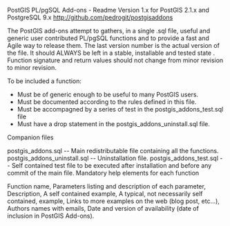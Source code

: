 PostGIS PL/pgSQL Add-ons - Readme
Version 1.x for PostGIS 2.1.x and PostgreSQL 9.x
http://github.com/pedrogit/postgisaddons

The PostGIS add-ons attempt to gathers, in a single .sql file, useful and 
generic user contributed PL/pgSQL functions and to provide a fast and Agile 
way to release them. The last version number is the actual version of the file. 
It should ALWAYS be left in a stable, installable and tested state .
Function signature and return values should not change from minor revision to 
minor revision.

To be included a function:

  - Must be of generic enough to be useful to many PostGIS users.
  - Must be documented according to the rules defined in this file.
  - Must be accompagned by a series of test in the postgis_addons_test.sql file
  - Must have a drop statement in the postgis_addons_uninstall.sql file.

Companion files

postgis_addons.sql             -- Main redistributable file containing all the functions.
postgis_addons_uninstall.sql   -- Uninstallation file.
postgis_addons_test.sql        -- Self contained test file to be executed after installation 
                                  and before any commit of the main file.
Mandatory help elements for each function

Function name,
Parameters listing and description of each parameter,
Description,
A self contained example,
A typical, not necessarily self contained, example,
Links to more examples on the web (blog post, etc...),
Authors names with emails,
Date and version of availability (date of inclusion in PostGIS Add-ons).
